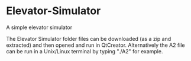 # Elevator-Simulator
 A simple elevator simulator

The Elevator Simulator folder files can be downloaded (as a zip and extracted) and then opened and run in QtCreator. 
Alternatively the A2 file can be run in a Unix/Linux terminal by typing "./A2" for example.
